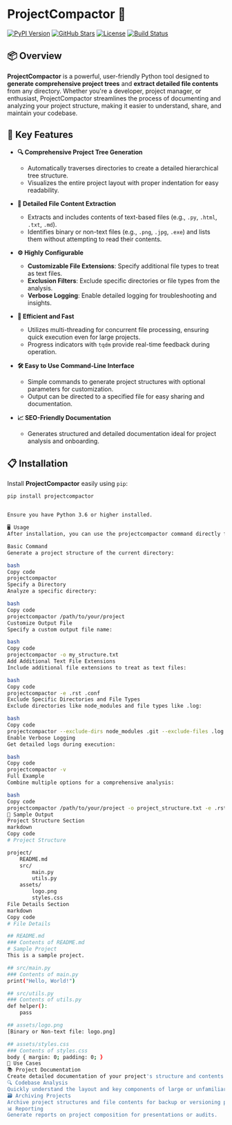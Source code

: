 # ProjectCompactor 🚀

[![PyPI Version](https://badge.fury.io/py/projectcompactor.svg)](https://pypi.org/project/projectcompactor/)
[![GitHub Stars](https://img.shields.io/github/stars/veppy/projectcompactor.svg?style=social&label=Star)](https://github.com/veppy1/projectcompactor)
[![License](https://img.shields.io/github/license/veppy/projectcompactor.svg)](LICENSE)
[![Build Status](https://img.shields.io/github/actions/workflow/status/veppy/projectcompactor/ci.yml?branch=main)](https://github.com/veppy1/projectcompactor/actions)

## 📦 Overview

**ProjectCompactor** is a powerful, user-friendly Python tool designed to **generate comprehensive project trees** and **extract detailed file contents** from any directory. Whether you're a developer, project manager, or enthusiast, ProjectCompactor streamlines the process of documenting and analyzing your project structure, making it easier to understand, share, and maintain your codebase.

## 🌟 Key Features

- **🔍 Comprehensive Project Tree Generation**
  - Automatically traverses directories to create a detailed hierarchical tree structure.
  - Visualizes the entire project layout with proper indentation for easy readability.

- **📄 Detailed File Content Extraction**
  - Extracts and includes contents of text-based files (e.g., `.py`, `.html`, `.txt`, `.md`).
  - Identifies binary or non-text files (e.g., `.png`, `.jpg`, `.exe`) and lists them without attempting to read their contents.

- **⚙️ Highly Configurable**
  - **Customizable File Extensions**: Specify additional file types to treat as text files.
  - **Exclusion Filters**: Exclude specific directories or file types from the analysis.
  - **Verbose Logging**: Enable detailed logging for troubleshooting and insights.

- **🚀 Efficient and Fast**
  - Utilizes multi-threading for concurrent file processing, ensuring quick execution even for large projects.
  - Progress indicators with `tqdm` provide real-time feedback during operation.

- **🛠️ Easy to Use Command-Line Interface**
  - Simple commands to generate project structures with optional parameters for customization.
  - Output can be directed to a specified file for easy sharing and documentation.

- **📈 SEO-Friendly Documentation**
  - Generates structured and detailed documentation ideal for project analysis and onboarding.

## 📋 Installation

Install **ProjectCompactor** easily using `pip`:

```bash
pip install projectcompactor


Ensure you have Python 3.6 or higher installed.

🖥️ Usage
After installation, you can use the projectcompactor command directly from your terminal.

Basic Command
Generate a project structure of the current directory:

bash
Copy code
projectcompactor
Specify a Directory
Analyze a specific directory:

bash
Copy code
projectcompactor /path/to/your/project
Customize Output File
Specify a custom output file name:

bash
Copy code
projectcompactor -o my_structure.txt
Add Additional Text File Extensions
Include additional file extensions to treat as text files:

bash
Copy code
projectcompactor -e .rst .conf
Exclude Specific Directories and File Types
Exclude directories like node_modules and file types like .log:

bash
Copy code
projectcompactor --exclude-dirs node_modules .git --exclude-files .log .tmp
Enable Verbose Logging
Get detailed logs during execution:

bash
Copy code
projectcompactor -v
Full Example
Combine multiple options for a comprehensive analysis:

bash
Copy code
projectcompactor /path/to/your/project -o project_structure.txt -e .rst .conf --exclude-dirs node_modules .git --exclude-files .log .tmp -v
📂 Sample Output
Project Structure Section
markdown
Copy code
# Project Structure

project/
    README.md
    src/
        main.py
        utils.py
    assets/
        logo.png
        styles.css
File Details Section
markdown
Copy code
# File Details

## README.md
### Contents of README.md
# Sample Project
This is a sample project.

## src/main.py
### Contents of main.py
print("Hello, World!")

## src/utils.py
### Contents of utils.py
def helper():
    pass

## assets/logo.png
[Binary or Non-text file: logo.png]

## assets/styles.css
### Contents of styles.css
body { margin: 0; padding: 0; }
🎯 Use Cases
📚 Project Documentation
Create detailed documentation of your project's structure and contents for onboarding new team members.
🔍 Codebase Analysis
Quickly understand the layout and key components of large or unfamiliar codebases.
🗃️ Archiving Projects
Archive project structures and file contents for backup or versioning purposes.
📊 Reporting
Generate reports on project composition for presentations or audits.